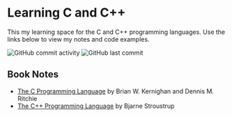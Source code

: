 # Learning C and C++

This my learning space for the C and C++ programming languages. Use the links below to view my notes and code examples.

![GitHub commit activity](https://img.shields.io/github/commit-activity/w/Greg-T8/LearningC-CPP)
![GitHub last commit](https://img.shields.io/github/last-commit/Greg-T8/LearningC-CPP)

## Book Notes
- [The C Programming Language](./books/the_c_programming_language/notes.md) by Brian W. Kernighan and Dennis M. Ritchie
- [The C++ Programming Language](./books/the_cpp_programming_language/notes.md) by Bjarne Stroustrup

